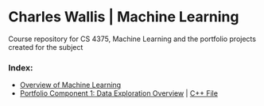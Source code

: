 # Charles Wallis | Machine Learning
Course repository for CS 4375, Machine Learning and the portfolio projects created for the subject

### Index:

* [Overview of Machine Learning](https://github.com/charlestw127/CS-4375-Machine-Learning/blob/main/Overview%20of%20ML.pdf)
* [Portfolio Component 1: Data Exploration Overview](https://github.com/charlestw127/Machine-Learning-Portfolio/blob/main/1.%20Data%20Exploration.pdf)  | [C++ File](https://github.com/charlestw127/Machine-Learning-Portfolio/blob/main/data_exploration.cpp)
